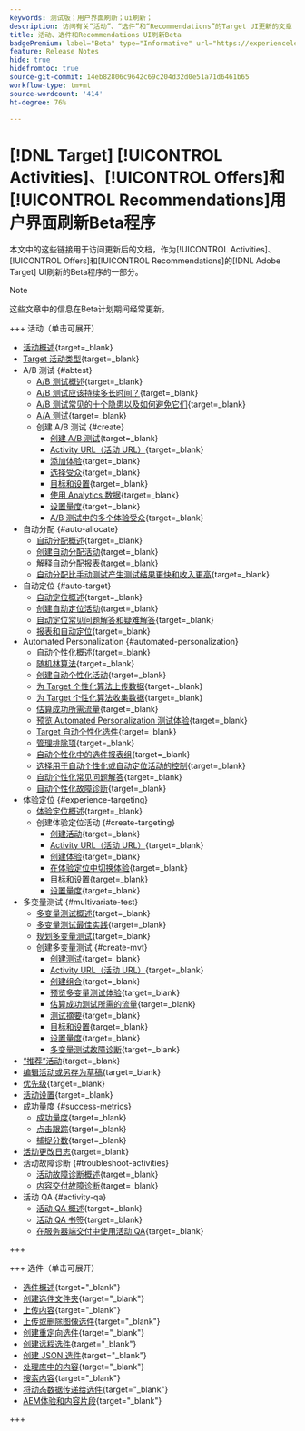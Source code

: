 ```yaml
---
keywords: 测试版；用户界面刷新；ui刷新；
description: 访问有关“活动”、“选件”和“Recommendations”的Target UI更新的文章
title: 活动、选件和Recommendations UI刷新Beta
badgePremium: label="Beta" type="Informative" url="https://experienceleague.adobe.com/docs/target/using/introduction/intro.html?lang=en#beta newtab=true" tooltip="了解 [!DNL Target] Beta计划。"
feature: Release Notes
hide: true
hidefromtoc: true
source-git-commit: 14eb82806c9642c69c204d32d0e51a71d6461b65
workflow-type: tm+mt
source-wordcount: '414'
ht-degree: 76%

---
```


# [!DNL Target] [!UICONTROL Activities]、[!UICONTROL Offers]和[!UICONTROL Recommendations]用户界面刷新Beta程序

本文中的这些链接用于访问更新后的文档，作为[!UICONTROL Activities]、[!UICONTROL Offers]和[!UICONTROL Recommendations]的[!DNL Adobe Target] UI刷新的Beta程序的一部分。

>[!NOTE]
>
>这些文章中的信息在Beta计划期间经常更新。

+++ 活动（单击可展开）

+ [活动概述](c-activities/activities.md){target=_blank}
+ [Target 活动类型](c-activities/target-activities-guide.md){target=_blank}
+ A/B 测试 {#abtest}
   + [A/B 测试概述](c-activities/t-test-ab/test-ab.md){target=_blank}
   + [A/B 测试应该持续多长时间？](c-activities/t-test-ab/sample-size-determination.md){target=_blank}
   + [A/B 测试常见的十个隐患以及如何避免它们](c-activities/t-test-ab/common-ab-testing-pitfalls.md){target=_blank}
   + [A/A 测试](/help/main/c-activities/t-test-ab/aa-testing.md){target=_blank}
   + 创建 A/B 测试 {#create}
      + [创建 A/B 测试](c-activities/t-test-ab/t-test-create-ab/test-create-ab.md){target=_blank}
      + [Activity URL（活动 URL）](c-activities/t-test-ab/t-test-create-ab/ab-activity-url.md){target=_blank}
      + [添加体验](c-activities/t-test-ab/t-test-create-ab/ab-add-experience.md){target=_blank}
      + [选择受众](c-activities/t-test-ab/t-test-create-ab/ab-audience.md){target=_blank}
      + [目标和设置](c-activities/t-test-ab/t-test-create-ab/ab-goals-and-settings.md){target=_blank}
      + [使用 Analytics 数据](c-activities/t-test-ab/t-test-create-ab/create-a4t.md){target=_blank}
      + [设置量度](c-activities/t-test-ab/t-test-create-ab/ab-set-metrics.md){target=_blank}
      + [A/B 测试中的多个体验受众](c-activities/t-test-ab/t-test-create-ab/target-experience-to-multiple-audiences.md){target=_blank}
+ 自动分配 {#auto-allocate}
   + [自动分配概述](c-activities/automated-traffic-allocation/automated-traffic-allocation.md){target=_blank}
   + [创建自动分配活动](/help/main/c-activities/automated-traffic-allocation/create-auto-allocate-activity.md){target=_blank}
   + [解释自动分配报表](c-activities/automated-traffic-allocation/determine-winner.md){target=_blank}
   + [自动分配比手动测试产生测试结果更快和收入更高](/help/main/c-activities/automated-traffic-allocation/faster-results-higher-revenue.md){target=_blank}
+ 自动定位 {#auto-target}
   + [自动定位概述](/help/main/c-activities/auto-target/auto-target-to-optimize.md){target=_blank}
   + [创建自动定位活动](/help/main/c-activities/auto-target/create-auto-target.md){target=_blank}
   + [自动定位常见问题解答和疑难解答](/help/main/c-activities/auto-target/auto-target-troubleshooting-faqs.md){target=_blank}
   + [报表和自动定位](/help/main/c-activities/auto-target/reporting-and-auto-target.md){target=_blank}
+ Automated Personalization {#automated-personalization}
   + [自动个性化概述](c-activities/t-automated-personalization/automated-personalization.md){target=_blank}
   + [随机林算法](c-activities/t-automated-personalization/algo-random-forest.md){target=_blank}
   + [创建自动个性化活动](c-activities/t-automated-personalization/create-ap-activity.md){target=_blank}
   + [为 Target 个性化算法上传数据](c-activities/t-automated-personalization/uploading-data-for-the-target-personalization-algorithms.md){target=_blank}
   + [为 Target 个性化算法收集数据](c-activities/t-automated-personalization/ap-data.md){target=_blank}
   + [估算成功所需流量](c-activities/t-automated-personalization/ap-traffic-estimator.md){target=_blank}
   + [预览 Automated Personalization 测试体验](c-activities/t-automated-personalization/ap-preview-experiences.md){target=_blank}
   + [Target 自动个性化选件](c-activities/t-automated-personalization/ap-target-offers.md){target=_blank}
   + [管理排除项](c-activities/t-automated-personalization/managing-exclusions.md){target=_blank}
   + [自动个性化中的选件报表组](/help/main/c-activities/t-automated-personalization/offer-reporting-groups-in-automated-personalization.md){target=_blank}
   + [选择用于自动个性化或自动定位活动的控制](c-activities/t-automated-personalization/experience-as-control.md){target=_blank}
   + [自动个性化常见问题解答](c-activities/t-automated-personalization/automated-personalization-faq.md){target=_blank}
   + [自动个性化故障诊断](c-activities/t-automated-personalization/ap-trouble.md){target=_blank}
+ 体验定位 {#experience-targeting}
   + [体验定位概述](c-activities/t-experience-target/experience-target.md){target=_blank}
   + 创建体验定位活动 {#create-targeting}
      + [创建活动](c-activities/t-experience-target/t-xt-create/xt-create.md){target=_blank}
      + [Activity URL（活动 URL）](c-activities/t-experience-target/t-xt-create/xt-activity-url.md){target=_blank}
      + [创建体验](c-activities/t-experience-target/t-xt-create/xt-add-experience.md){target=_blank}
      + [在体验定位中切换体验](c-activities/t-experience-target/t-xt-create/xt-switching-experiences.md){target=_blank}
      + [目标和设置](c-activities/t-experience-target/t-xt-create/xt-goals-and-settings.md){target=_blank}
      + [设置量度](c-activities/t-experience-target/t-xt-create/xt-set-metrics.md){target=_blank}
+ 多变量测试 {#multivariate-test}
   + [多变量测试概述](c-activities/c-multivariate-testing/multivariate-testing.md){target=_blank}
   + [多变量测试最佳实践](c-activities/c-multivariate-testing/best-practices.md){target=_blank}
   + [规划多变量测试](c-activities/c-multivariate-testing/plan-mvt.md){target=_blank}
   + 创建多变量测试 {#create-mvt}
      + [创建测试](c-activities/c-multivariate-testing/t-create-multivariate-test/create-multivariate-test.md){target=_blank}
      + [Activity URL（活动 URL）](c-activities/c-multivariate-testing/t-create-multivariate-test/url.md){target=_blank}
      + [创建组合](c-activities/c-multivariate-testing/t-create-multivariate-test/add-offers.md){target=_blank}
      + [预览多变量测试体验](c-activities/c-multivariate-testing/t-create-multivariate-test/preview-experiences.md){target=_blank}
      + [估算成功测试所需的流量](c-activities/c-multivariate-testing/t-create-multivariate-test/traffic-estimator.md){target=_blank}
      + [测试摘要](c-activities/c-multivariate-testing/t-create-multivariate-test/test-summary.md){target=_blank}
      + [目标和设置](c-activities/c-multivariate-testing/t-create-multivariate-test/goals-and-settings.md){target=_blank}
      + [设置量度](c-activities/c-multivariate-testing/t-create-multivariate-test/mvt-set-metrics.md){target=_blank}
      + [多变量测试故障诊断](c-activities/c-multivariate-testing/t-create-multivariate-test/troubleshooting.md){target=_blank}
+ [“推荐”活动](c-activities/recommendations-activity.md){target=_blank}
+ [编辑活动或另存为草稿](c-activities/edit-activity.md){target=_blank}
+ [优先级](c-activities/priority.md){target=_blank}
+ [活动设置](c-activities/activity-settings.md){target=_blank}
+ 成功量度 {#success-metrics}
   + [成功量度](c-activities/r-success-metrics/success-metrics.md){target=_blank}
   + [点击跟踪](c-activities/r-success-metrics/click-tracking.md){target=_blank}
   + [捕捉分数](c-activities/r-success-metrics/capture-score.md){target=_blank}
+ [活动更改日志](c-activities/change-log.md){target=_blank}
+ 活动故障诊断 {#troubleshoot-activities}
   + [活动故障诊断概述](c-activities/c-troubleshooting-activities/troubleshooting-activities.md){target=_blank}
   + [内容交付故障诊断](c-activities/c-troubleshooting-activities/content-trouble.md){target=_blank}
+ 活动 QA {#activity-qa}
   + [活动 QA 概述](c-activities/c-activity-qa/activity-qa.md){target=_blank}
   + [活动 QA 书签](c-activities/c-activity-qa/activity-qa-bookmark.md){target=_blank}
   + [在服务器端交付中使用活动 QA](c-activities/c-activity-qa/use-qa-mode-with-server-side-delivery.md){target=_blank}

+++

+++ 选件（单击可展开）

+ [选件概述](/help/main/c-experiences/c-manage-content/manage-content-beta.md){target="_blank"}
+ [创建选件文件夹](/help/main/c-experiences/c-manage-content/create-content-folder-beta.md){target="_blank"}
+ [上传内容](/help/main/c-experiences/c-manage-content/assets-upload-beta.md){target="_blank"}
+ [上传或删除图像选件](/help/main/c-experiences/c-manage-content/assets-upload-beta.md){target="_blank"}
+ [创建重定向选件](/help/main/c-experiences/c-manage-content/offer-redirect-beta.md){target="_blank"}
+ [创建远程选件](/help/main/c-experiences/c-manage-content/about-remote-offers-beta.md){target="_blank"}
+ [创建 JSON 选件](/help/main/c-experiences/c-manage-content/create-json-offer-beta.md){target="_blank"}
+ [处理库中的内容](/help/main/c-experiences/c-manage-content/assets-working-beta.md){target="_blank"}
+ [搜索内容](/help/main/c-experiences/c-manage-content/filter-and-search-content.md){target="_blank"}
+ [将动态数据传递给选件](/help/main/c-experiences/c-manage-content/passing-profile-attributes-to-the-html-offer.md){target="_blank"}
+ [AEM体验和内容片段](/help/main/c-experiences/c-manage-content/aem-experience-fragments.md){target="_blank"}

+++


